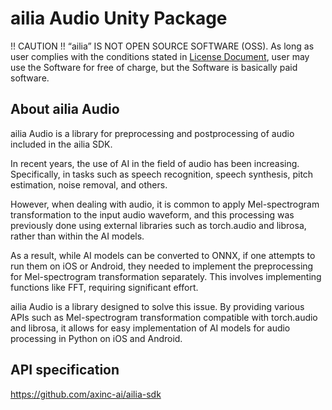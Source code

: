 # ailia Audio Unity Package

!! CAUTION !!
“ailia” IS NOT OPEN SOURCE SOFTWARE (OSS).
As long as user complies with the conditions stated in [License Document](https://ailia.ai/license/), user may use the Software for free of charge, but the Software is basically paid software.

## About ailia Audio

ailia Audio is a library for preprocessing and postprocessing of audio included in the ailia SDK.

In recent years, the use of AI in the field of audio has been increasing. Specifically, in tasks such as speech recognition, speech synthesis, pitch estimation, noise removal, and others.

However, when dealing with audio, it is common to apply Mel-spectrogram transformation to the input audio waveform, and this processing was previously done using external libraries such as torch.audio and librosa, rather than within the AI models.

As a result, while AI models can be converted to ONNX, if one attempts to run them on iOS or Android, they needed to implement the preprocessing for Mel-spectrogram transformation separately. This involves implementing functions like FFT, requiring significant effort.

ailia Audio is a library designed to solve this issue. By providing various APIs such as Mel-spectrogram transformation compatible with torch.audio and librosa, it allows for easy implementation of AI models for audio processing in Python on iOS and Android.

## API specification

https://github.com/axinc-ai/ailia-sdk

